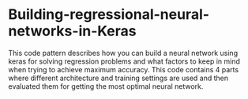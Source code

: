 # Building-regressional-neural-networks-in-Keras

This code pattern describes how you can build a neural network using keras for solving regression problems and what factors to keep in mind when trying to achieve maximum accuracy. 
This code contains 4 parts where different architecture and training settings are used and then evaluated them for getting the most optimal neural network.
